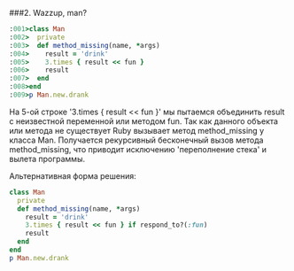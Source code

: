 ###2. Wazzup, man?
```ruby
:001>class Man
:002>  private
:003>  def method_missing(name, *args)
:004>    result = 'drink'
:005>    3.times { result << fun }
:006>    result
:007>  end
:008>end
:009>p Man.new.drank
```
На 5-ой строке '3.times { result << fun }' мы пытаемся объединить result с неизвестной переменной или методом fun. Так как данного объекта или метода не существует Ruby вызывает метод method_missing у класса Man. Получается рекурсивный бесконечный вызов метода method_missing, что приводит исключению 'переполнение стека' и вылета программы.

Альтернативная форма решения:
```ruby
class Man
  private
  def method_missing(name, *args)
    result = 'drink'
    3.times { result << fun } if respond_to?(:fun)
    result
  end
end
p Man.new.drank
```
